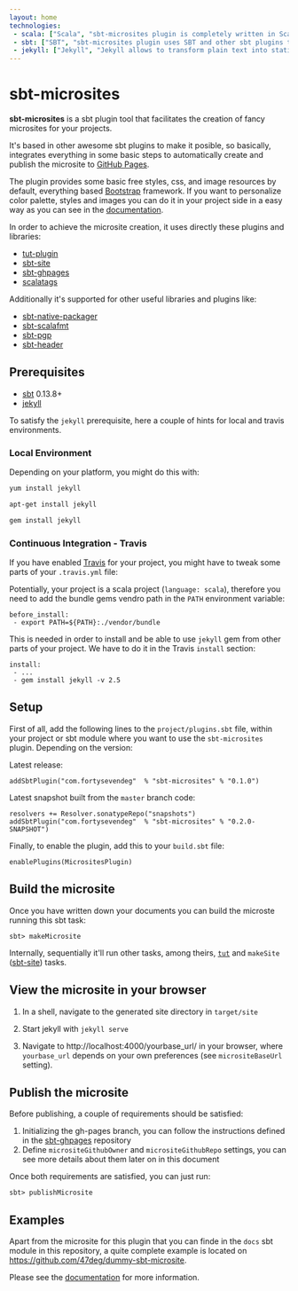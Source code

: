 ```yaml
---
layout: home
technologies:
 - scala: ["Scala", "sbt-microsites plugin is completely written in Scala"]
 - sbt: ["SBT", "sbt-microsites plugin uses SBT and other sbt plugins to generate microsites easily"]
 - jekyll: ["Jekyll", "Jekyll allows to transform plain text into static websites and blogs."]
---
```


# sbt-microsites

**sbt-microsites** is a sbt plugin tool that facilitates the creation of fancy microsites for your projects.

It's based in other awesome sbt plugins to make it posible, so basically, integrates everything in some basic steps to automatically create and publish the microsite to [GitHub Pages](https://pages.github.com/).

The plugin provides some basic free styles, css, and image resources by default, everything based [Bootstrap](http://getbootstrap.com/) framework. If you want to personalize color palette, styles and images you can do it in your project side in a easy way as you can see in the [documentation](https://47deg.github.io/sbt-microsites/docs.html).

In order to achieve the microsite creation, it uses directly these plugins and libraries:

* [tut-plugin](https://github.com/tpolecat/tut)
* [sbt-site](https://github.com/sbt/sbt-site)
* [sbt-ghpages](https://github.com/sbt/sbt-ghpages)
* [scalatags](https://github.com/lihaoyi/scalatags)

Additionally it's supported for other useful libraries and plugins like:

* [sbt-native-packager](https://github.com/sbt/sbt-native-packager)
* [sbt-scalafmt](https://github.com/olafurpg/scalafmt)
* [sbt-pgp](https://github.com/sbt/sbt-pgp)
* [sbt-header](https://github.com/sbt/sbt-header)

## Prerequisites

* [sbt](http://www.scala-sbt.org/) 0.13.8+
* [jekyll](https://jekyllrb.com/)

To satisfy the `jekyll` prerequisite, here a couple of hints for local and travis environments.

### Local Environment

Depending on your platform, you might do this with:

```bash
yum install jekyll

apt-get install jekyll

gem install jekyll
```

### Continuous Integration - Travis

If you have enabled [Travis](https://travis-ci.org/) for your project, you might have to tweak some parts of your `.travis.yml` file:

Potentially, your project is a scala project (`language: scala`), therefore you need to add the bundle gems vendro path in the `PATH` environment variable:

```
before_install:
 - export PATH=${PATH}:./vendor/bundle
```

This is needed in order to install and be able to use `jekyll` gem from other parts of your project. We have to do it in the Travis `install` section:

```
install:
 - ...
 - gem install jekyll -v 2.5
```

## Setup

First of all, add the following lines to the `project/plugins.sbt` file, within your project or sbt module where you want to use the `sbt-microsites` plugin. Depending on the version:

Latest release:
```
addSbtPlugin("com.fortysevendeg"  % "sbt-microsites" % "0.1.0")
```

Latest snapshot built from the `master` branch code:
```
resolvers += Resolver.sonatypeRepo("snapshots")
addSbtPlugin("com.fortysevendeg"  % "sbt-microsites" % "0.2.0-SNAPSHOT")
```

Finally, to enable the plugin, add this to your `build.sbt` file:
```
enablePlugins(MicrositesPlugin)
```

## Build the microsite

Once you have written down your documents you can build the microste running this sbt task:

```
sbt> makeMicrosite
```

Internally, sequentially it'll run other tasks, among theirs, [`tut`](https://github.com/tpolecat/tut) and `makeSite` ([sbt-site](https://github.com/sbt/sbt-site)) tasks.

## View the microsite in your browser

1. In a shell, navigate to the generated site directory in `target/site`

2. Start jekyll with `jekyll serve`

3. Navigate to http://localhost:4000/yourbase_url/ in your browser, where `yourbase_url` depends on your own preferences (see `micrositeBaseUrl` setting).

## Publish the microsite

Before publishing, a couple of requirements should be satisfied:

1. Initializing the gh-pages branch, you can follow the instructions defined in the [sbt-ghpages](https://goo.gl/G0Ffv0) repository
2. Define `micrositeGithubOwner` and `micrositeGithubRepo` settings, you can see more details about them later on in this document

Once both requirements are satisfied, you can just run:

```
sbt> publishMicrosite
```

## Examples

Apart from the microsite for this plugin that you can finde in the `docs` sbt module in this repository, a quite complete example is located on https://github.com/47deg/dummy-sbt-microsite.

Please see the [documentation](https://47deg.github.io/sbt-microsites/docs.html) for more information.
